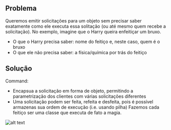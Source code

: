 ## Problema

Queremos emitir solicitações para um objeto sem precisar saber exatamente como ele executa essa solitação (ou até mesmo quem recebe a solicitação). No exemplo, imagine que o Harry queira enfeitiçar um bruxo. 
* O que o Harry precisa saber: nome do feitiço e, neste caso, quem é o bruxo
* O que ele não precisa saber: a física/química por trás do feitiço

## Solução

Command:
* Encapsua a solicitação em forma de objeto, permitindo a parametrização dos clientes com várias solicitações diferentes
* Uma solicitação podem ser feita, refeita e desfeita, pois é possível armazenas sua ordem de execução (i.e. usando pilha)
Fazemos cada feitiço ser uma classe que executa de fato a magia. 


![alt text](https://github.com/Vinicoreia/designPatterns/blob/master/etc/Command_example.png "Command")
